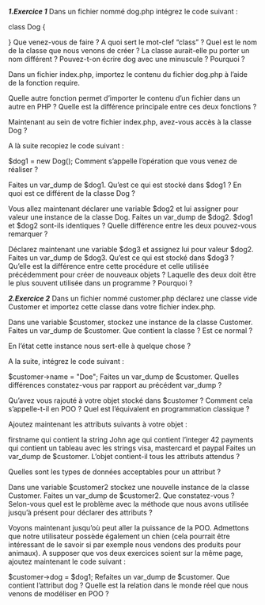 ***1.Exercice 1***
Dans un fichier nommé dog.php intégrez le code suivant :

class Dog
{

}
Que venez-vous de faire ? A quoi sert le mot-clef “class” ? Quel est le nom de la classe que nous venons de créer ? La classe aurait-elle pu porter un nom différent ? Pouvez-t-on écrire dog avec une minuscule ? Pourquoi ?

Dans un fichier index.php, importez le contenu du fichier dog.php à l’aide de la fonction require.

Quelle autre fonction permet d’importer le contenu d’un fichier dans un autre en PHP ? Quelle est la différence principale entre ces deux fonctions ?

Maintenant au sein de votre fichier index.php, avez-vous accès à la classe Dog ?

A là suite recopiez le code suivant :

$dog1 = new Dog();
Comment s’appelle l’opération que vous venez de réaliser ?

Faites un var_dump de $dog1. Qu’est ce qui est stocké dans $dog1 ? En quoi est ce différent de la classe Dog ?

Vous allez maintenant déclarer une variable $dog2 et lui assigner pour valeur une instance de la classe Dog. Faites un var_dump de $dog2. $dog1 et $dog2 sont-ils identiques ? Quelle différence entre les deux pouvez-vous remarquer ?

Déclarez maintenant une variable $dog3 et assignez lui pour valeur $dog2. Faites un var_dump de $dog3. Qu’est ce qui est stocké dans $dog3 ? Qu’elle est la différence entre cette procédure et celle utilisée précédemment pour créer de nouveaux objets ? Laquelle des deux doit être le plus souvent utilisée dans un programme ? Pourquoi ?

***2.Exercice 2***
Dans un fichier nommé customer.php déclarez une classe vide Customer et importez cette classe dans votre fichier index.php.

Dans une variable $customer, stockez une instance de la classe Customer. Faites un var_dump de $customer. Que contient la classe ? Est ce normal ?

En l’état cette instance nous sert-elle à quelque chose ?

A la suite, intégrez le code suivant :

$customer->name = "Doe";
Faites un var_dump de $customer. Quelles différences constatez-vous par rapport au précédent var_dump ?

Qu’avez vous rajouté à votre objet stocké dans $customer ? Comment cela s’appelle-t-il en POO ? Quel est l’équivalent en programmation classique ?

Ajoutez maintenant les attributs suivants à votre objet :

firstname qui contient la string John
age qui contient l’integer 42
payments qui contient un tableau avec les strings visa, mastercard et paypal
Faites un var_dump de $customer. L’objet contient-il tous les attributs attendus ?

Quelles sont les types de données acceptables pour un attribut ?

Dans une variable $customer2 stockez une nouvelle instance de la classe Customer. Faites un var_dump de $customer2. Que constatez-vous ? Selon-vous quel est le problème avec la méthode que nous avons utilisée jusqu’à présent pour déclarer des attributs ?

Voyons maintenant jusqu’où peut aller la puissance de la POO. Admettons que notre utilisateur possède également un chien (cela pourrait être intéressant de le savoir si par exemple nous vendons des produits pour animaux). A supposer que vos deux exercices soient sur la même page, ajoutez maintenant le code suivant :

$customer->dog = $dog1;
Refaites un var_dump de $customer. Que contient l’attribut dog ? Quelle est la relation dans le monde réel que nous venons de modéliser en POO ?
